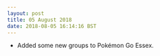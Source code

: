 ```yaml
---
layout: post
title: 05 August 2018 
date: 2018-08-05 16:14:16 BST
---
```

+ Added some new groups to Pokémon Go Essex.
